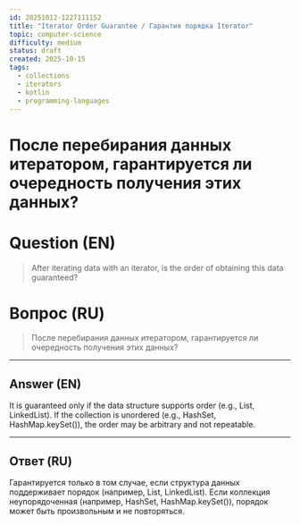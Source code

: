 ```yaml
---
id: 20251012-1227111152
title: "Iterator Order Guarantee / Гарантия порядка Iterator"
topic: computer-science
difficulty: medium
status: draft
created: 2025-10-15
tags:
  - collections
  - iterators
  - kotlin
  - programming-languages
---
```

# После перебирания данных итератором, гарантируется ли очередность получения этих данных?

# Question (EN)
> After iterating data with an iterator, is the order of obtaining this data guaranteed?

# Вопрос (RU)
> После перебирания данных итератором, гарантируется ли очередность получения этих данных?

---

## Answer (EN)

It is guaranteed only if the data structure supports order (e.g., List, LinkedList). If the collection is unordered (e.g., HashSet, HashMap.keySet()), the order may be arbitrary and not repeatable.

---

## Ответ (RU)

Гарантируется только в том случае, если структура данных поддерживает порядок (например, List, LinkedList). Если коллекция неупорядоченная (например, HashSet, HashMap.keySet()), порядок может быть произвольным и не повторяться.

